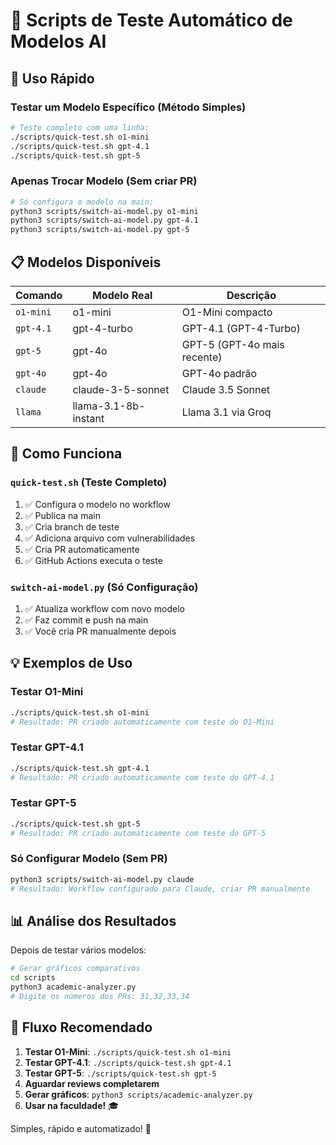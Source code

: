 # 🤖 Scripts de Teste Automático de Modelos AI

## 🚀 Uso Rápido

### Testar um Modelo Específico (Método Simples)
```bash
# Teste completo com uma linha:
./scripts/quick-test.sh o1-mini
./scripts/quick-test.sh gpt-4.1  
./scripts/quick-test.sh gpt-5
```

### Apenas Trocar Modelo (Sem criar PR)
```bash
# Só configura o modelo na main:
python3 scripts/switch-ai-model.py o1-mini
python3 scripts/switch-ai-model.py gpt-4.1
python3 scripts/switch-ai-model.py gpt-5
```

## 📋 Modelos Disponíveis

| Comando | Modelo Real | Descrição |
|---------|-------------|-----------|
| `o1-mini` | o1-mini | O1-Mini compacto |
| `gpt-4.1` | gpt-4-turbo | GPT-4.1 (GPT-4-Turbo) |
| `gpt-5` | gpt-4o | GPT-5 (GPT-4o mais recente) |
| `gpt-4o` | gpt-4o | GPT-4o padrão |
| `claude` | claude-3-5-sonnet | Claude 3.5 Sonnet |
| `llama` | llama-3.1-8b-instant | Llama 3.1 via Groq |

## 🔧 Como Funciona

### `quick-test.sh` (Teste Completo)
1. ✅ Configura o modelo no workflow
2. ✅ Publica na main  
3. ✅ Cria branch de teste
4. ✅ Adiciona arquivo com vulnerabilidades
5. ✅ Cria PR automaticamente
6. ✅ GitHub Actions executa o teste

### `switch-ai-model.py` (Só Configuração)
1. ✅ Atualiza workflow com novo modelo
2. ✅ Faz commit e push na main
3. ✅ Você cria PR manualmente depois

## 💡 Exemplos de Uso

### Testar O1-Mini
```bash
./scripts/quick-test.sh o1-mini
# Resultado: PR criado automaticamente com teste do O1-Mini
```

### Testar GPT-4.1
```bash  
./scripts/quick-test.sh gpt-4.1
# Resultado: PR criado automaticamente com teste do GPT-4.1
```

### Testar GPT-5
```bash
./scripts/quick-test.sh gpt-5  
# Resultado: PR criado automaticamente com teste do GPT-5
```

### Só Configurar Modelo (Sem PR)
```bash
python3 scripts/switch-ai-model.py claude
# Resultado: Workflow configurado para Claude, criar PR manualmente
```

## 📊 Análise dos Resultados

Depois de testar vários modelos:

```bash
# Gerar gráficos comparativos
cd scripts
python3 academic-analyzer.py
# Digite os números dos PRs: 31,32,33,34
```

## 🎯 Fluxo Recomendado

1. **Testar O1-Mini**: `./scripts/quick-test.sh o1-mini`
2. **Testar GPT-4.1**: `./scripts/quick-test.sh gpt-4.1`  
3. **Testar GPT-5**: `./scripts/quick-test.sh gpt-5`
4. **Aguardar reviews completarem**
5. **Gerar gráficos**: `python3 scripts/academic-analyzer.py`
6. **Usar na faculdade!** 🎓

Simples, rápido e automatizado! 🚀